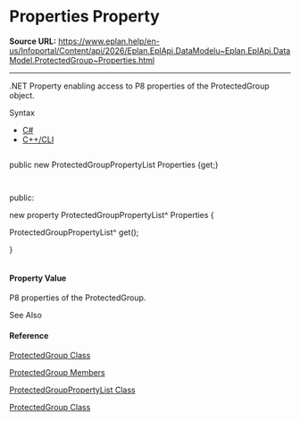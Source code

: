 # Properties Property

**Source URL:** https://www.eplan.help/en-us/Infoportal/Content/api/2026/Eplan.EplApi.DataModelu~Eplan.EplApi.DataModel.ProtectedGroup~Properties.html

---

.NET Property enabling access to P8 properties of the ProtectedGroup object.

Syntax

- [C#](#i-syntax-CS)
- [C++/CLI](#i-syntax-CPP2005)

```
```
public new ProtectedGroupPropertyList Properties {get;}
```
```

```
```
public:
new property ProtectedGroupPropertyList^ Properties {
   ProtectedGroupPropertyList^ get();
}
```
```

#### Property Value

P8 properties of the ProtectedGroup.



See Also

#### Reference

[ProtectedGroup Class](Eplan.EplApi.DataModelu~Eplan.EplApi.DataModel.ProtectedGroup.html)
  
[ProtectedGroup Members](Eplan.EplApi.DataModelu~Eplan.EplApi.DataModel.ProtectedGroup_members.html)
  
[ProtectedGroupPropertyList Class](Eplan.EplApi.DataModelu~Eplan.EplApi.DataModel.ProtectedGroupPropertyList.html)
  
[ProtectedGroup Class](Eplan.EplApi.DataModelu~Eplan.EplApi.DataModel.ProtectedGroup.html)